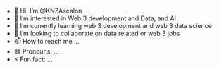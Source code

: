 - 👋 Hi, I’m @KNZAscalon
- 👀 I’m interested in Web 3 development and Data, and AI
- 🌱 I’m currently learning web 3 development and web 3 data science
- 💞️ I’m looking to collaborate on data related or web 3 jobs
- 📫 How to reach me ...
- 😄 Pronouns: ...
- ⚡ Fun fact: ...

<!---
KNZAscalon/KNZAscalon is a ✨ special ✨ repository because its `README.md` (this file) appears on your GitHub profile.
You can click the Preview link to take a look at your changes.
--->
